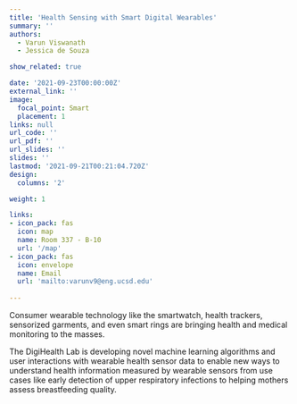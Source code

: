 ```yaml
---
title: 'Health Sensing with Smart Digital Wearables'
summary: ''
authors: 
  - Varun Viswanath
  - Jessica de Souza

show_related: true

date: '2021-09-23T00:00:00Z'
external_link: ''
image:
  focal_point: Smart
  placement: 1
links: null
url_code: ''
url_pdf: ''
url_slides: ''
slides: ''
lastmod: '2021-09-21T00:21:04.720Z'
design:
  columns: '2'

weight: 1

links:
- icon_pack: fas
  icon: map
  name: Room 337 - B-10
  url: '/map'
- icon_pack: fas
  icon: envelope
  name: Email
  url: 'mailto:varunv9@eng.ucsd.edu'
  
---
```

Consumer wearable technology like the smartwatch, health trackers, sensorized garments, and even smart rings are bringing health and medical monitoring to the masses. 

The DigiHealth Lab is developing novel machine learning algorithms and user interactions with wearable health sensor data to enable new ways to understand health information measured by wearable sensors from use cases like early detection of upper respiratory infections to helping mothers assess breastfeeding quality.